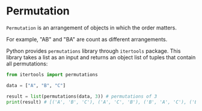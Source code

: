 # Permutation 

```Permutation``` is an arrangement of objects in which the order matters. 

For example, "AB" and "BA" are count as different arrangements. 

Python provides ```permutations``` library through ```itertools``` package. This library takes a 
list as an input and returns an object list of tuples that contain all permutations:
```python
from itertools import permutations 

data = ["A", "B", "C"]

result = list(permutations(data, 3)) # permutations of 3
print(result) # [('A', 'B', 'C'), ('A', 'C', 'B'), ('B', 'A', 'C'), ('B', 'C', 'A'), ('C', 'A', 'B'), ('C', 'B', 'A')]
```
